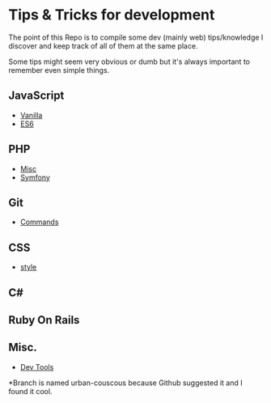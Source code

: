 # Tips & Tricks for development

The point of this Repo is to compile some dev (mainly web) tips/knowledge
I discover and keep track of all of them at the same place.

Some tips might seem very obvious or dumb but it's always important to remember even simple things.

## JavaScript

* [Vanilla](JavaScript/Vanilla.md)
* [ES6](JavaScript/ES6.md)

## PHP
* [Misc](Php/Misc.md)
* [Symfony](Php/Symfony.md)

## Git
* [Commands](Git/Commands.md)

## CSS
* [style](CSS/style.md)

## C#


## Ruby On Rails


## Misc.

* [Dev Tools](Misc/Chrome-dev-tools.md)

*Branch is named urban-couscous because Github suggested it and I found it cool.
